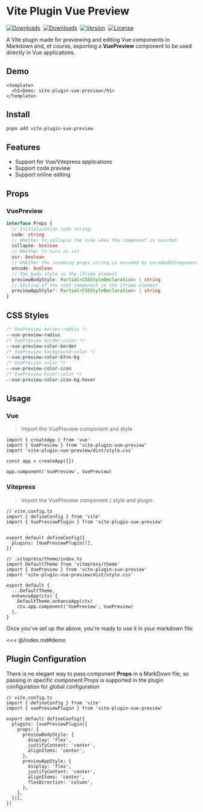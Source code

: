 # Vite Plugin Vue Preview

<p style="display: flex; align-items: center; gap: 8px;">
  <a href="https://github.com/liting-yes/vite-plugin-vue-preview"><img src="https://img.shields.io/github/stars/liting-yes/vite-plugin-vue-preview" alt="Downloads"></a>
  <a href="https://www.npmjs.com/package/vite-plugin-vue-preview"><img src="https://img.shields.io/npm/dm/vite-plugin-vue-preview" alt="Downloads"></a>
  <a href="https://www.npmjs.com/package/vite-plugin-vue-preview"><img src="https://img.shields.io/npm/v/vite-plugin-vue-preview" alt="Version"></a>
  <a href="https://www.npmjs.com/package/vite-plugin-vue-preview"><img src="https://img.shields.io/npm/l/vite-plugin-vue-preview" alt="License"></a>
</p>

A Vite plugin made for previewing and editing Vue components in Markdown and, of course, exporting a **VuePreview** component to be used directly in Vue applications.

## Demo

<!-- #region demo -->
```vue preview
<template>
  <h1>Demo: vite-plugin-vue-preview</h1>
</template>
```
<!-- #endregion demo -->

## Install

```bash
pnpm add vite-plugin-vue-preview
```

## Features

- Support for Vue/Vitepress applications
- Support code preview
- Support online editing

## Props

### VuePreview

```ts
interface Props {
  // Initialization code string
  code: string
  // Whether to collapse the code when the component is mounted
  collapse: boolean
  // Whether to turn on ssr
  ssr: boolean
  // Whether the incoming props string is encoded by encodeURIComponent (necessary mainly in vitepress)
  encode: boolean
  // The body style in the iframe element
  previewBodyStyle: Partial<CSSStyleDeclaration> | string
  // Styling of the root component in the iframe element
  previewAppStyle?: Partial<CSSStyleDeclaration> | string
}
```

## CSS Styles

```CSS
/* VuePreview border-radius */
--vue-preview-radius
/* VuePreview border-color */
--vue-preview-color-border
/* VuePreview background-color */
--vue-preview-color-btns-bg
/* VuePreview color */
--vue-preview-color-icon
/* VuePreview hover:color */
--vue-preview-color-icon-bg-hover 
```

## Usage

### Vue

> Import the VuePreview component and style

```TS
import { createApp } from 'vue'
import { VuePreview } from 'vite-plugin-vue-preview'
import 'vite-plugin-vue-preview/dist/style.css'

const app = createApp({})

app.component('VuePreview', VuePreview)
```

### Vitepress

> Import the VuePreview component / style and plugin

```TS
// vite.config.ts
import { defineConfig } from 'vite'
import { VuePreviewPlugin } from 'vite-plugin-vue-preview'


export default defineConfig({
  plugins: [VuePreviewPlugin()],
})

// .vitepress/theme/index.ts
import DefaultTheme from 'vitepress/theme'
import { VuePreview } from 'vite-plugin-vue-preview'
import 'vite-plugin-vue-preview/dist/style.css'

export default {
  ...DefaultTheme,
  enhanceApp(ctx) {
    DefaultTheme.enhanceApp(ctx)
    ctx.app.component('VuePreview', VuePreview)
  },
}
```

Once you've set up the above, you're ready to use it in your markdown file:

<<< @/index.md#demo

## Plugin Configuration

There is no elegant way to pass component **Props** in a MarkDown file, so passing in specific component Props is supported in the plugin configuration for global configuration

```TS
// vite.config.ts
import { defineConfig } from 'vite'
import { vuePreviewPlugin } from 'vite-plugin-vue-preview'

export default defineConfig({
  plugins: [vuePreviewPlugin({
    props: {
      previewBodyStyle: {
        display: 'flex',
        justifyContent: 'center',
        alignItems: 'center',
      },
      previewAppStyle: {
        display: 'flex',
        justifyContent: 'center',
        alignItems: 'center',
        flexDirection: 'column',
      },
    },
  })],
})
```

